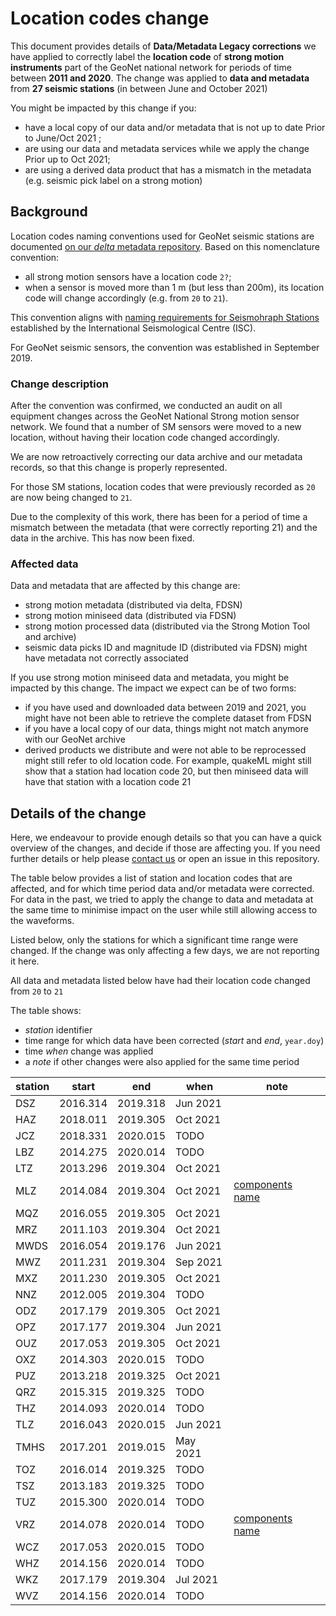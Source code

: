 # Location codes change

This document provides details of **Data/Metadata Legacy corrections** we have applied to correctly label the **location code** of **strong motion instruments** part of the GeoNet national network for periods of time between **2011 and 2020**.
The change was applied to **data and metadata** from **27 seismic stations**  (in between June and October 2021) 

You might be impacted by this change if you:
- have a local copy of our data and/or metadata that is not up to date Prior to June/Oct 2021 ;
- are using our data and metadata services while we apply the change Prior up to Oct 2021;
- are using a derived data product that has a mismatch in the metadata (e.g. seismic pick label on a strong motion)


## Background
Location codes naming conventions used for GeoNet seismic stations are documented [on our _delta_ metadata repository](https://github.com/GeoNet/delta/tree/main/docs).
Based on this nomenclature convention:
- all strong motion sensors have a location code `2?`;
- when a sensor is moved more than 1 m (but less than 200m), its location code will change accordingly (e.g. from `20` to `21`).

This convention aligns with [naming requirements for Seismohraph Stations](http://www.isc.ac.uk/registries/registration/) established by the International Seismological Centre (ISC).

For GeoNet seismic sensors, the convention was established in September 2019.

### Change description
After the convention was confirmed, we conducted an audit on all equipment changes across the GeoNet National Strong motion sensor network. We found that a number of SM sensors were moved to a new location, without having their location code changed accordingly.

We are now retroactively correcting our data archive and our metadata records, so that this change is properly represented.

For those SM stations, location codes that were previously recorded as `20` are now being changed to `21`.

Due to the complexity of this work, there has been for a period of time a mismatch between the metadata (that were correctly reporting 21) and the data in the archive. This has now been fixed.

### Affected data

Data and metadata that are affected by this change are:
- strong motion metadata (distributed via delta, FDSN)
- strong motion miniseed data (distributed via FDSN)
- strong motion processed data (distributed via the Strong Motion Tool and archive)
- seismic data picks ID and magnitude ID (distributed via FDSN) might have metadata not correctly associated

If you use strong motion miniseed data and metadata, you might be impacted by this change. The impact we expect can be of two forms:
- if you have used and downloaded data between 2019 and 2021, you might have not been able to retrieve the complete dataset from FDSN
- if you have a local copy of our data, things might not match anymore with our GeoNet archive
- derived products we distribute and were not able to be reprocessed might still refer to old location code. For example, quakeML might still show that a station had location code 20, but then miniseed data will have that station with a location code 21


## Details of the change
Here, we endeavour to provide enough details so that you can have a quick overview of the changes, and decide if those are affecting you. 
If you need further details or help please [contact us](https://www.geonet.org.nz/contact) or open an issue in this repository.

The table below provides a list of station and location codes that are affected, and for which time period data and/or metadata were corrected.
For data in the past, we tried to apply the change to data and metadata at the same time to minimise impact on the user while still allowing access to the waveforms. 

Listed below, only the stations for which a significant time range were changed. If the change was only affecting a few days, we are not reporting it here.

All data and metadata listed below have had their location code changed from `20` to `21`

The table shows: 
- _station_ identifier
- time range for which data have been corrected (_start_ and _end_, `year.doy`) 
- time _when_ change was applied
- a _note_ if other changes were also applied for the same time period

station | start | end | when | note
--|--|--|--|--
DSZ | 2016.314 | 2019.318 | Jun 2021 |
HAZ | 2018.011 | 2019.305 | Oct 2021 |
JCZ | 2018.331 | 2020.015 | TODO |
LBZ | 2014.275 | 2020.014 | TODO |
LTZ | 2013.296 | 2019.304 | Oct 2021 |
MLZ | 2014.084 | 2019.304 | Oct 2021 | [components name](component-names.md) 
MQZ | 2016.055 | 2019.305 | Oct 2021 | 
MRZ | 2011.103 | 2019.304 | Oct 2021 |
MWDS | 2016.054 | 2019.176 | Jun 2021 |
MWZ | 2011.231 | 2019.304 | Sep 2021 |
MXZ | 2011.230 | 2019.305 | Oct 2021 |
NNZ | 2012.005 | 2019.304 | TODO |
ODZ | 2017.179 | 2019.305 | Oct 2021 |
OPZ | 2017.177 | 2019.304 | Jun 2021 |
OUZ | 2017.053 | 2019.305 | Oct 2021 |
OXZ | 2014.303 | 2020.015 | TODO |
PUZ | 2013.218 | 2019.325 | Oct 2021 |
QRZ | 2015.315 | 2019.325 | TODO |
THZ | 2014.093 | 2020.014 | TODO |
TLZ | 2016.043 | 2020.015 | Jun 2021 |
TMHS | 2017.201 | 2019.015 | May 2021 |
TOZ | 2016.014 | 2019.325 | TODO |
TSZ | 2013.183 | 2019.325 | TODO |
TUZ | 2015.300 | 2020.014 | TODO |
VRZ | 2014.078 | 2020.014 | TODO | [components name](component-names.md)
WCZ | 2017.053 | 2020.015 | TODO |
WHZ | 2014.156 | 2020.014 | TODO |
WKZ | 2017.179 | 2019.304 | Jul 2021 |
WVZ | 2014.156 | 2020.014 | TODO |

